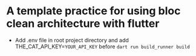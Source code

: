 # A template practice for using bloc clean architecture with flutter

- Add .env file in root project directory and add THE_CAT_API_KEY=`YOUR_API_KEY` before `dart run build_runner build`
